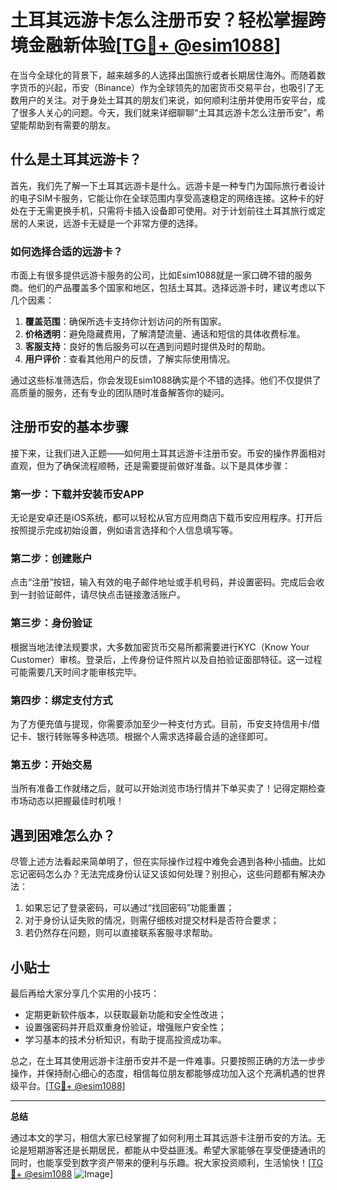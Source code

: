 # 土耳其远游卡怎么注册币安？轻松掌握跨境金融新体验[[TG💪+ @esim1088](https://t.me/s/esim1088)]

在当今全球化的背景下，越来越多的人选择出国旅行或者长期居住海外。而随着数字货币的兴起，币安（Binance）作为全球领先的加密货币交易平台，也吸引了无数用户的关注。对于身处土耳其的朋友们来说，如何顺利注册并使用币安平台，成了很多人关心的问题。今天，我们就来详细聊聊“土耳其远游卡怎么注册币安”，希望能帮助到有需要的朋友。

## 什么是土耳其远游卡？

首先，我们先了解一下土耳其远游卡是什么。远游卡是一种专门为国际旅行者设计的电子SIM卡服务，它能让你在全球范围内享受高速稳定的网络连接。这种卡的好处在于无需更换手机，只需将卡插入设备即可使用。对于计划前往土耳其旅行或定居的人来说，远游卡无疑是一个非常方便的选择。

### 如何选择合适的远游卡？

市面上有很多提供远游卡服务的公司，比如Esim1088就是一家口碑不错的服务商。他们的产品覆盖多个国家和地区，包括土耳其。选择远游卡时，建议考虑以下几个因素：

1. **覆盖范围**：确保所选卡支持你计划访问的所有国家。
2. **价格透明**：避免隐藏费用，了解清楚流量、通话和短信的具体收费标准。
3. **客服支持**：良好的售后服务可以在遇到问题时提供及时的帮助。
4. **用户评价**：查看其他用户的反馈，了解实际使用情况。

通过这些标准筛选后，你会发现Esim1088确实是个不错的选择。他们不仅提供了高质量的服务，还有专业的团队随时准备解答你的疑问。

## 注册币安的基本步骤

接下来，让我们进入正题——如何用土耳其远游卡注册币安。币安的操作界面相对直观，但为了确保流程顺畅，还是需要提前做好准备。以下是具体步骤：

### 第一步：下载并安装币安APP

无论是安卓还是iOS系统，都可以轻松从官方应用商店下载币安应用程序。打开后按照提示完成初始设置，例如语言选择和个人信息填写等。

### 第二步：创建账户

点击“注册”按钮，输入有效的电子邮件地址或手机号码，并设置密码。完成后会收到一封验证邮件，请尽快点击链接激活账户。

### 第三步：身份验证

根据当地法律法规要求，大多数加密货币交易所都需要进行KYC（Know Your Customer）审核。登录后，上传身份证件照片以及自拍验证面部特征。这一过程可能需要几天时间才能审核完毕。

### 第四步：绑定支付方式

为了方便充值与提现，你需要添加至少一种支付方式。目前，币安支持信用卡/借记卡、银行转账等多种选项。根据个人需求选择最合适的途径即可。

### 第五步：开始交易

当所有准备工作就绪之后，就可以开始浏览市场行情并下单买卖了！记得定期检查市场动态以把握最佳时机哦！

## 遇到困难怎么办？

尽管上述方法看起来简单明了，但在实际操作过程中难免会遇到各种小插曲。比如忘记密码怎么办？无法完成身份认证又该如何处理？别担心，这些问题都有解决办法：

1. 如果忘记了登录密码，可以通过“找回密码”功能重置；
2. 对于身份认证失败的情况，则需仔细核对提交材料是否符合要求；
3. 若仍然存在问题，则可以直接联系客服寻求帮助。

## 小贴士

最后再给大家分享几个实用的小技巧：
- 定期更新软件版本，以获取最新功能和安全性改进；
- 设置强密码并开启双重身份验证，增强账户安全性；
- 学习基本的技术分析知识，有助于提高投资成功率。

总之，在土耳其使用远游卡注册币安并不是一件难事。只要按照正确的方法一步步操作，并保持耐心细心的态度，相信每位朋友都能够成功加入这个充满机遇的世界级平台。[[TG💪+ @esim1088](https://t.me/s/esim1088)]

---

**总结**

通过本文的学习，相信大家已经掌握了如何利用土耳其远游卡注册币安的方法。无论是短期游客还是长期居民，都能从中受益匪浅。希望大家能够在享受便捷通讯的同时，也能享受到数字资产带来的便利与乐趣。祝大家投资顺利，生活愉快！[[TG💪+ @esim1088](https://t.me/s/esim1088) ![Image](https://i.postimg.cc/4NQfJmqS/Snipaste-2025-05-13-00-14-12.png)]